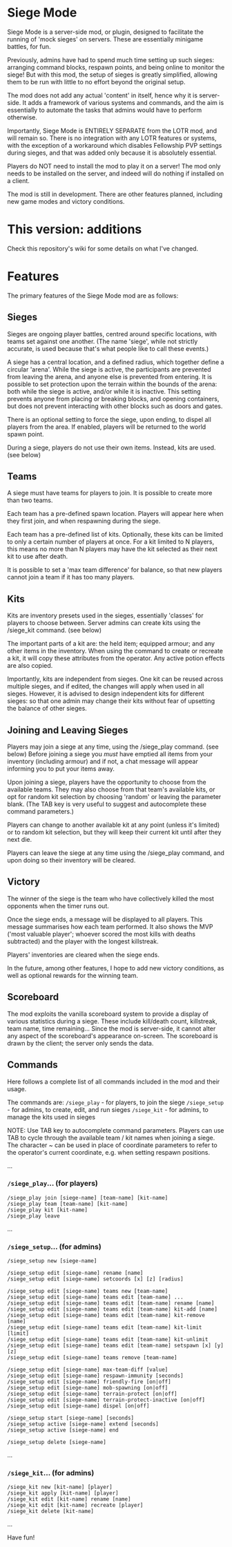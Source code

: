 # Siege Mode

Siege Mode is a server-side mod, or plugin, designed to facilitate the running of 'mock sieges' on servers. These are essentially minigame battles, for fun.

Previously, admins have had to spend much time setting up such sieges: arranging command blocks, respawn points, and being online to monitor the siege! But with this mod, the setup of sieges is greatly simplified, allowing them to be run with little to no effort beyond the original setup.

The mod does not add any actual 'content' in itself, hence why it is server-side. It adds a framework of various systems and commands, and the aim is essentially to automate the tasks that admins would have to perform otherwise.

Importantly, Siege Mode is ENTIRELY SEPARATE from the LOTR mod, and will remain so.
There is no integration with any LOTR features or systems, with the exception of a workaround which disables Fellowship PVP settings during sieges, and that was added only because it is absolutely essential.

Players do NOT need to install the mod to play it on a server! The mod only needs to be installed on the server, and indeed will do nothing if installed on a client.

The mod is still in development. There are other features planned, including new game modes and victory conditions.

# This version: additions

Check this repository's wiki for some details on what I've changed.

# Features

The primary features of the Siege Mode mod are as follows:

## Sieges

Sieges are ongoing player battles, centred around specific locations, with teams set against one another.
(The name 'siege', while not strictly accurate, is used because that's what people like to call these events.)

A siege has a central location, and a defined radius, which together define a circular 'arena'. While the siege is active, the participants are prevented from leaving the arena, and anyone else is prevented from entering.
It is possible to set protection upon the terrain within the bounds of the arena: both while the siege is active, and/or while it is inactive. This setting prevents anyone from placing or breaking blocks, and opening containers, but does not prevent interacting with other blocks such as doors and gates.

There is an optional setting to force the siege, upon ending, to dispel all players from the area. If enabled, players will be returned to the world spawn point.

During a siege, players do not use their own items. Instead, kits are used. (see below)

## Teams

A siege must have teams for players to join.  It is possible to create more than two teams.

Each team has a pre-defined spawn location. Players will appear here when they first join, and when respawning during the siege.

Each team has a pre-defined list of kits. Optionally, these kits can be limited to only a certain number of players at once. For a kit limited to N players, this means no more than N players may have the kit selected as their next kit to use after death.

It is possible to set a 'max team difference' for balance, so that new players cannot join a team if it has too many players.

## Kits

Kits are inventory presets used in the sieges, essentially 'classes' for players to choose between.
Server admins can create kits using the /siege_kit command. (see below)

The important parts of a kit are: the held item; equipped armour; and any other items in the inventory. When using the command to create or recreate a kit, it will copy these attributes from the operator.
Any active potion effects are also copied.

Importantly, kits are independent from sieges. One kit can be reused across multiple sieges, and if edited, the changes will apply when used in all sieges.
However, it is advised to design independent kits for different sieges: so that one admin may change their kits without fear of upsetting the balance of other sieges.

## Joining and Leaving Sieges

Players may join a siege at any time, using the /siege_play command. (see below)
Before joining a siege you *must* have emptied all items from your inventory (including armour) and if not, a chat message will appear informing you to put your items away.

Upon joining a siege, players have the opportunity to choose from the available teams. They may also choose from that team's available kits, or opt for random kit selection by choosing 'random' or leaving the parameter blank. (The TAB key is very useful to suggest and autocomplete these command parameters.)

Players can change to another available kit at any point (unless it's limited) or to random kit selection, but they will keep their current kit until after they next die.

Players can leave the siege at any time using the /siege_play command, and upon doing so their inventory will be cleared.

## Victory

The winner of the siege is the team who have collectively killed the most opponents when the timer runs out.

Once the siege ends, a message will be displayed to all players. This message summarises how each team performed. It also shows the MVP ('most valuable player'; whoever scored the most kills with deaths subtracted) and the player with the longest killstreak.

Players' inventories are cleared when the siege ends.

In the future, among other features, I hope to add new victory conditions, as well as optional rewards for the winning team.

## Scoreboard

The mod exploits the vanilla scoreboard system to provide a display of various statistics during a siege. These include kill/death count, killstreak, team name, time remaining...
Since the mod is server-side, it cannot alter any aspect of the scoreboard's appearance on-screen. The scoreboard is drawn by the client; the server only sends the data.

## Commands

Here follows a complete list of all commands included in the mod and their usage.

The commands are:
```/siege_play``` - for players, to join the siege
```/siege_setup``` - for admins, to create, edit, and run sieges
```/siege_kit``` - for admins, to manage the kits used in sieges

NOTE: Use TAB key to autocomplete command parameters.
Players can use TAB to cycle through the available team / kit names when joining a siege.
The character ~ can be used in place of coordinate parameters to refer to the operator's current coordinate, e.g. when setting respawn positions.

...

### ```/siege_play```... (for players)

```
/siege_play join [siege-name] [team-name] [kit-name]
/siege_play team [team-name] [kit-name]
/siege_play kit [kit-name]
/siege_play leave
```
...

### ```/siege_setup```... (for admins)

```
/siege_setup new [siege-name]

/siege_setup edit [siege-name] rename [name]
/siege_setup edit [siege-name] setcoords [x] [z] [radius]

/siege_setup edit [siege-name] teams new [team-name]
/siege_setup edit [siege-name] teams edit [team-name] ...
/siege_setup edit [siege-name] teams edit [team-name] rename [name]
/siege_setup edit [siege-name] teams edit [team-name] kit-add [name]
/siege_setup edit [siege-name] teams edit [team-name] kit-remove [name]
/siege_setup edit [siege-name] teams edit [team-name] kit-limit [limit]
/siege_setup edit [siege-name] teams edit [team-name] kit-unlimit
/siege_setup edit [siege-name] teams edit [team-name] setspawn [x] [y] [z]
/siege_setup edit [siege-name] teams remove [team-name]

/siege_setup edit [siege-name] max-team-diff [value]
/siege_setup edit [siege-name] respawn-immunity [seconds]
/siege_setup edit [siege-name] friendly-fire [on|off]
/siege_setup edit [siege-name] mob-spawning [on|off]
/siege_setup edit [siege-name] terrain-protect [on|off]
/siege_setup edit [siege-name] terrain-protect-inactive [on|off]
/siege_setup edit [siege-name] dispel [on|off]

/siege_setup start [siege-name] [seconds]
/siege_setup active [siege-name] extend [seconds]
/siege_setup active [siege-name] end

/siege_setup delete [siege-name]
```
...

### ```/siege_kit```... (for admins)

```
/siege_kit new [kit-name] [player]
/siege_kit apply [kit-name] [player]
/siege_kit edit [kit-name] rename [name]
/siege_kit edit [kit-name] recreate [player]
/siege_kit delete [kit-name]
```
...

Have fun!
